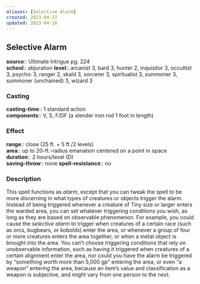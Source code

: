 ```yaml
---
aliases: [Selective Alarm]
created: 2023-04-27
updated: 2023-04-28
---
```


## Selective Alarm

**source**:: Ultimate Intrigue pg. 224  
**school**:: abjuration
**level**:: arcanist 3, bard 3, hunter 2, inquisitor 3, occultist 3, psychic 3, ranger 2, skald 3, sorcerer 3, spiritualist 3, summoner 3, summoner (unchained) 3, wizard 3

### Casting

**casting-time**:: 1 standard action  
**components**:: V, S, F/DF (a slender iron rod 1 foot in length)

### Effect

**range**:: close (25 ft. + 5 ft./2 levels)  
**area**:: up to 20-ft.-radius emanation centered on a point in space  
**duration**:: 2 hours/level (D)  
**saving-throw**:: none
**spell-resistance**:: no

### Description

This spell functions as *alarm*, except that you can tweak the spell to be more discerning in what types of creatures or objects trigger the alarm. Instead of being triggered whenever a creature of Tiny size or larger enters the warded area, you can set whatever triggering conditions you wish, as long as they are based on observable phenomenon. For example, you could cause the *selective alarm* to trigger when creatures of a certain race (such as orcs, bugbears, or kobolds) enter the area, or whenever a group of four or more creatures enters the area together, or when a metal object is brought into the area. You can’t choose triggering conditions that rely on unobservable information, such as having it triggered when creatures of a certain alignment enter the area, nor could you have the alarm be triggered by “something worth more than 5,000 gp” entering the area, or even “a weapon” entering the area, because an item’s value and classification as a weapon is subjective, and might vary from one person to the next.
